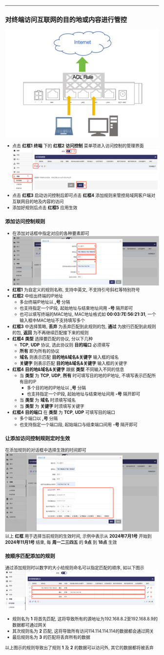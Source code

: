 
------

## 对终端访问互联网的目的地或内容进行管控

![avatar](./acl.jpg)   

- 点击 **红框1** **终端** 下的 **红框2** **访问控制** 菜单项进入访问控制的管理界面   
![avatar](./access_control_enable_cn.jpg)   
- 点击 **红框3** 启动访问控制后即可点击 **红框4** 添加规则来管控局域网客户端对互联网目的地及内容的访问   
- 添加好规则后点击 **红框5** 应用生效   

### 添加访问控制规则      

- 在添加对话框中指定对应的各种要素即可   
![avatar](./access_control_rule_cn.jpg)   
- **红框1** 为自定义的规则名称, 支持中英文, 不支持引号斜杠等特别符号
- **红框2** 中给出终端的IP地址
    - 多台终端IP地址以 **,号** 分隔
    - 也支持指定一个IP段, 起始地址与结束地址间用 **-号** 隔开即可   
    - 也可以填写终端的MAC地址, MAC地址格式如 **00:03:7E:56:21:31**, 一个输入框中MAC地址不支持填写多个   
- **红框3** 中选择策略, **丢弃** 为丢弃匹配到此规则的包, **通过** 为放行匹配到此规则的包, **返回** 为不再继续匹配接下来的规则   
- **红框4** **类型** 选择要匹配的协议, 分以下几种   
    - **TCP**, **UDP** 协议, 选此协议则 **目的端口** 必须填写   
    - **所有** 即为所有的协议
    - **域名** 则表示匹配 **目的地&域名&关键字** 输入框的域名   
    - **关键字** 则表示匹配 **目的地&域名&关键字** 输入框的关键字  
- **红框4** **目的地&域名&关键字** 跟据 **类型** 不同输入不同的信息   
    - 当 **类型** 为 **TCP**, **UDP**, **所有** 时可填写目的地的IP地址, 不填写表示匹配所有目的IP
        - 多个目的地的IP地址以 **,号** 分隔
        - 也支持指定一个IP段, 起始地址与结束地址间用 **-号** 隔开即可   
    - 当 **类型** 为 **域名** 时须填写域名   
    - 当 **类型** 为 **关键字** 时须填写关键字   
- **红框4** **目的端口** 在 **类型** 为 **TCP**, **UDP** 可填写目的端口
    - 多个端口以 **,号** 分隔
    - 也支持指定一个端口段, 起始端口与结束端口间用 **-号** 隔开即可   

### 让添加访问控制规则定时生效

在添加规则的对话框中选择生效的时间即可  
![avatar](./access_control_rule_time_cn.jpg)   
以上 **红框** 用于选择当前规则的生效时间, 示例中表示从 **2024年7月1号** 开始到 **2024年11月1号** 结束, 每 **周一二三四五** 的 **9点** 到 **18点** 生效   


### 按顺序匹配添加的规则   

通过添加规则时以数字的大小给规则命名可以指定匹配的顺序, 如以下图示   
![avatar](./access_control_rule_order_cn.jpg)   
- 规则名为 **1** 将首先匹配, 这将导致所有的源地址为192.168.8.2至192.168.8.9的数据都可通过网关   
- 其次规则名为 **2** 匹配, 这将导致所有访问114.114.114.114的数据都会通过网关     
- 最后规则名为 **3** 的匹配将丢弃所有的数据   

以上图示的规则导致出了规则 **1** 及 **2** 的数据可以访问外, 其它的数据都将被丢弃   

